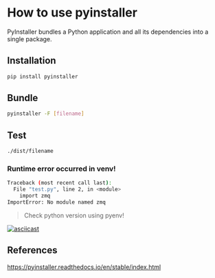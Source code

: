 # How to use pyinstaller

PyInstaller bundles a Python application and all its dependencies into a single package.

## Installation

```sh
pip install pyinstaller
```

## Bundle

```sh
pyinstaller -F [filename]
```

## Test

```sh
./dist/filename
```

### Runtime error occurred in venv!

```sh
Traceback (most recent call last):
  File "test.py", line 2, in <module>
    import zmq
ImportError: No module named zmq
```

> Check python version using pyenv!

[![asciicast](https://asciinema.org/a/uNzxmsVg8jY2S8lBkw7R5HCgc.png)](https://asciinema.org/a/uNzxmsVg8jY2S8lBkw7R5HCgc)

## References

https://pyinstaller.readthedocs.io/en/stable/index.html
